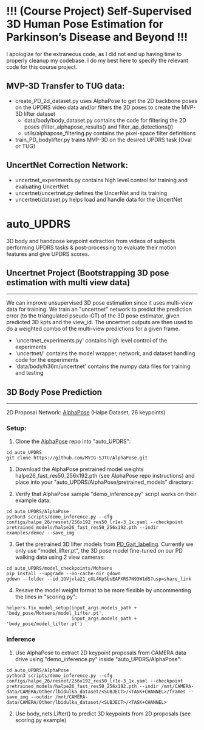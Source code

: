 # !!! (Course Project) Self-Supervised 3D Human Pose Estimation for Parkinson’s Disease and Beyond !!!
I apologize for the extraneous code, as I did not end up having time to properly cleanup my codebase. I do my best here to specify the relevant code for this course project.


## MVP-3D Transfer to TUG data:
- create_PD_2d_dataset.py uses AlphaPose to get the 2D backbone poses on the UPDRS video data and/or filters the 2D poses to create the MVP-3D lifter dataset
    - data/body/body_dataset.py contains the code for filtering the 2D poses (filter_alphapose_results() and filter_ap_detections()) 
    - utils/alphapose_filtering.py contains the pixel-space filter definitions
- train_PD_bodylifter.py trains MVP-3D on the desired UPDRS task (Oval or TUG)

## UncertNet Correction Network:

- uncertnet_experiments.py contains high level control for training and evaluating UncertNet
- uncertnet/uncertnet.py defines the UncerNet and its training
- uncertnet/dataset.py helps load and handle data for the UncertNet


# auto_UPDRS
3D body and handpose keypoint extraction from videos of subjects performing UPDRS tasks & post-processing to evaluate their motion features and give UPDRS scores.

## Uncertnet Project (Bootstrapping 3D pose estimation with multi view data)
---
We can improve unsupervised 3D pose estimation since it uses multi-view data for training. We train an "uncertnet" network to predict the prediction error (to the triangulated pseudo-GT) of the 3D pose estimator, given predicted 3D kpts and the view_id. The uncertnet outputs are then used to do a weighted combo of the multi-view predictions for a given frame. 
- 'uncertnet_experiments.py' contains high level control of the experiments
- 'uncertnet/' contains the model wrapper, network, and dataset handling code for the experiments
- 'data/body/h36m/uncertnet' contains the numpy data files for training and testing


## 3D Body Pose Prediction
---

2D Proposal Network: [AlphaPose](https://github.com/MVIG-SJTU/AlphaPose) (Halpe Dataset, 26 keypoints)

### Setup:
1. Clone the [AlphaPose](https://github.com/MVIG-SJTU/AlphaPose) repo into "auto_UPDRS":
```
cd auto_UPDRS
git clone https://github.com/MVIG-SJTU/AlphaPose.git
```

1. Download the AlphaPose pretrained model weights halpe26_fast_res50_256x192.pth (see AlphaPose repo instructions) and place into your "auto_UPDRS/AlphaPose/pretrained_models" directory:

2. Verify that AlphaPose sample "demo_inference.py" script works on their example data:
```
cd auto_UPDRS/AlphaPose
python3 scripts/demo_inference.py --cfg configs/halpe_26/resnet/256x192_res50_lr1e-3_1x.yaml --checkpoint pretrained_models/halpe26_fast_res50_256x192.pth --indir examples/demo/ --save_img
```

3. Get the pretrained 3D lifter models from [PD_Gait_labeling](https://github.com/mgholamikn/PD_Gait_labeling). Currently we only use "model_lifter.pt", the 3D pose model fine-tuned on our PD walking data using 2 view cameras:
```
cd auto_UPDRS/model_checkpoints/Mohsens
pip install --upgrade --no-cache-dir gdown
gdown --folder --id 1GVjvla21_oXL4KpSbsEAPXRS7N93W1d5?usp=share_link
```

4. Resave the model weight format to be more flexible by uncommenting the lines in "scoring.py":
```
helpers.fix_model_setup(input_args.models_path + 'body_pose/Mohsens/model_lifter.pt', 
                        input_args.models_path + 'body_pose/model_lifter.pt')
```

### Inference
1. Use AlphaPose to extract 2D keypoint proposals from CAMERA data drive using "demo_inference.py" inside "auto_UPDRS/AlphaPose":
```
cd auto_UPDRS/AlphaPose
python3 scripts/demo_inference.py --cfg configs/halpe_26/resnet/256x192_res50_lr1e-3_1x.yaml --checkpoint pretrained_models/halpe26_fast_res50_256x192.pth --indir /mnt/CAMERA-data/CAMERA/Other/lbidulka_dataset/<SUBJECT>/<TASK+CHANNEL>/frames --save_img --outdir /mnt/CAMERA-data/CAMERA/Other/lbidulka_dataset/<SUBJECT>/<TASK+CHANNEL>
```

2. Use body_nets.Lifter() to predict 3D keypoints from 2D proposals (see scoring.py example)
